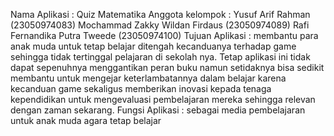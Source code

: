 Nama Aplikasi : Quiz Matematika
Anggota kelompok :
Yusuf Arif Rahman (23050974083)
Mochammad Zakky Wildan Firdaus (23050974089)
Rafi Fernandika Putra Tweede (23050974100)
Tujuan Aplikasi : membantu para anak muda untuk tetap belajar ditengah kecanduanya terhadap game sehingga tidak tertinggal pelajaran di sekolah nya. Tetap aplikasi ini tidak dapat sepenuhnya menggantikan peran buku namun setidaknya bisa sedikit membantu untuk mengejar keterlambatannya dalam belajar karena kecanduan game sekaligus memberikan inovasi kepada tenaga kependidikan untuk mengevaluasi pembelajaran mereka sehingga relevan dengan zaman sekarang.
Fungsi Aplikasi : sebagai media pembelajaran untuk anak muda agara tetap belajar
